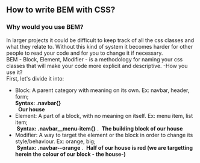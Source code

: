 ## How to write BEM with CSS?  
### Why would you use BEM?  
In larger projects it could be difficult to keep track of all the css classes and what they relate to.
Without this kind of system it becomes harder for other people to read your code and for you to change it if necessary.  
BEM - Block, Element, Modifier - is a methodology for naming your css classes that will make your code
more explicit and descriptive.
-How you use it?  
First, let's divide it into:  
* Block: A parent category with meaning on its own. Ex: navbar, header, form;    
   __Syntax: .navbar{}__    
   __Our house__    
* Element: A part of a block, with no meaning on itself. Ex: menu item, list item;  
  __Syntax: .navbar__menu-item{}__ . 
  __The building block of our house__   
* Modifier: A way to target the element or the block in order to change its style/behaviour. Ex: orange, big;    
  __Syntax: .navbar--orange__ . 
  __Half of our house is red (we are targetting herein the colour of our block - the house-)__    
